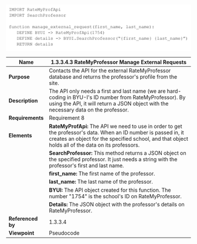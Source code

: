 ![Storage Data Flow](TeamOneFiles/1.3.3.4.3_manage_external_request.svg)

| **Name**          | **1.3.3.4.3 RateMyProfessor Manage External Requests**                                                                                                                                                                   |
|-------------------|--------------------------------------------------------------------------------------------------------------------------------------------------------------------------------------------------------------------------|
| **Purpose**       | Contacts the API for the external RateMyProfessor database and returns the professor's profile from the site.                                                                                                            |
| **Description**   | The API only needs a first and last name (we are hard-coding in BYU-I's ID number from RateMyProfessor).  By using the API, it will return a JSON object with the necessary data on the professor.                       |
| **Requirements**  | Requirement 8                                                                                                                                                                                                            |
| **Elements**      | **RateMyProfApi:** The API we need to use in order to get the professor's data.  When an ID number is passed in, it creates an object for the specified school, and that object holds all of the data on its professors. |
|                   | **SearchProfessor:** This method returns a JSON object on the specified professor.  It just needs a string with the professor's first and last name.                                                                     |
|                   | **first_name:** The first name of the professor.                                                                                                                                                                         |
|                   | **last_name:** The last name of the professor.                                                                                                                                                                           |
|                   | **BYUI:** The API object created for this function.  The number "1754" is the school's ID on RateMyProfessor.                                                                                                            |
|                   | **Details:** The JSON object with the professor's details on RateMyProfessor.                                                                                                                                            |
| **Referenced by** | 1.3.3.4                                                                                                                                                                                                                  |
| **Viewpoint**     | Pseudocode                                                                                                                                                                                                               |
